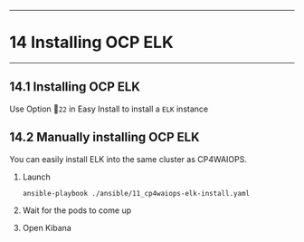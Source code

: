 -----------------------------------------------------------------------------------
# 14 Installing OCP ELK
---------------------------------------------------------------

## 14.1 Installing OCP ELK

Use Option 🐥`22` in Easy Install to install a `ELK` instance

## 14.2 Manually installing OCP ELK

You can easily install ELK into the same cluster as CP4WAIOPS.


1. Launch

	```bash
	ansible-playbook ./ansible/11_cp4waiops-elk-install.yaml
	```
2. Wait for the pods to come up
3. Open Kibana


<div style="page-break-after: always;"></div>
